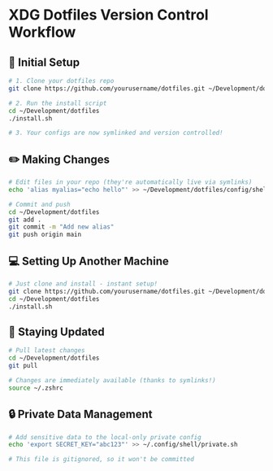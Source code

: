 # XDG Dotfiles Version Control Workflow

## 🚀 Initial Setup

```bash
# 1. Clone your dotfiles repo
git clone https://github.com/yourusername/dotfiles.git ~/Development/dotfiles

# 2. Run the install script  
cd ~/Development/dotfiles
./install.sh

# 3. Your configs are now symlinked and version controlled!
```

## ✏️ Making Changes

```bash
# Edit files in your repo (they're automatically live via symlinks)
echo 'alias myalias="echo hello"' >> ~/Development/dotfiles/config/shell/aliases.sh

# Commit and push
cd ~/Development/dotfiles
git add .
git commit -m "Add new alias"
git push origin main
```

## 💻 Setting Up Another Machine

```bash
# Just clone and install - instant setup!
git clone https://github.com/yourusername/dotfiles.git ~/Development/dotfiles
cd ~/Development/dotfiles
./install.sh
```

## 🔄 Staying Updated

```bash
# Pull latest changes
cd ~/Development/dotfiles
git pull

# Changes are immediately available (thanks to symlinks!)
source ~/.zshrc
```

## 🔒 Private Data Management

```bash
# Add sensitive data to the local-only private config
echo 'export SECRET_KEY="abc123"' >> ~/.config/shell/private.sh

# This file is gitignored, so it won't be committed
``` 